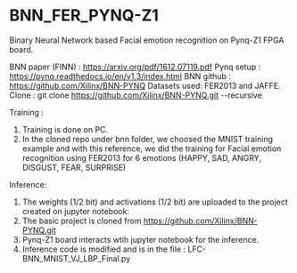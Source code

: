 # BNN_FER_PYNQ-Z1
Binary Neural Network based Facial emotion recognition on Pynq-Z1 FPGA board.

BNN paper (FINN) : https://arxiv.org/pdf/1612.07119.pdf 
Pynq setup : https://pynq.readthedocs.io/en/v1.3/index.html
BNN github : https://github.com/Xilinx/BNN-PYNQ
Datasets used: FER2013 and JAFFE.
Clone : git clone https://github.com/Xilinx/BNN-PYNQ.git --recursive

Training : 
1. Training is done on PC.
2. In the cloned repo under bnn folder, we choosed the MNIST training example and with this reference, we did the training for Facial emotion recognition using FER2013 for 6 emotions (HAPPY, SAD, ANGRY, DISGUST, FEAR, SURPRISE)

Inference:
1. The weights (1/2 bit) and activations (1/2 bit) are uploaded to the project created on jupyter notebook:
2. The basic project is cloned from https://github.com/Xilinx/BNN-PYNQ.git
3. Pynq-Z1 board interacts wtih jupyter notebook for the inference.
4. Inference code is modified and is in the file : LFC-BNN_MNIST_VJ_LBP_Final.py
